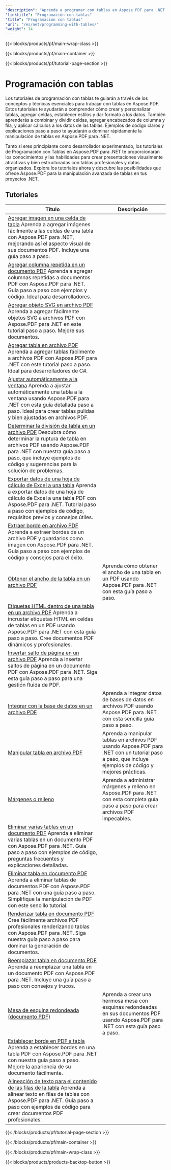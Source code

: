 ```yaml
---
"description": "Aprenda a programar con tablas en Aspose.PDF para .NET con tutoriales paso a paso."
"linktitle": "Programación con tablas"
"title": "Programación con tablas"
"url": "/es/net/programming-with-tables/"
"weight": 14
---
```


{{< blocks/products/pf/main-wrap-class >}}

{{< blocks/products/pf/main-container >}}

{{< blocks/products/pf/tutorial-page-section >}}

# Programación con tablas

Los tutoriales de programación con tablas te guiarán a través de los conceptos y técnicas esenciales para trabajar con tablas en Aspose.PDF. Estos tutoriales te ayudarán a comprender cómo crear y personalizar tablas, agregar celdas, establecer estilos y dar formato a los datos. También aprenderás a combinar y dividir celdas, agregar encabezados de columna y fila, y aplicar cálculos a los datos de las tablas. Ejemplos de código claros y explicaciones paso a paso te ayudarán a dominar rápidamente la manipulación de tablas en Aspose.PDF para .NET.

Tanto si eres principiante como desarrollador experimentado, los tutoriales de Programación con Tablas en Aspose.PDF para .NET te proporcionarán los conocimientos y las habilidades para crear presentaciones visualmente atractivas y bien estructuradas con tablas profesionales y datos organizados. Explora los tutoriales ahora y descubre las posibilidades que ofrece Aspose.PDF para la manipulación avanzada de tablas en tus proyectos .NET.

## Tutoriales
| Título | Descripción |
| --- | --- | 
| [Agregar imagen en una celda de tabla](./add-image-in-a-table-cell/) Aprenda a agregar imágenes fácilmente a las celdas de una tabla con Aspose.PDF para .NET, mejorando así el aspecto visual de sus documentos PDF. Incluye una guía paso a paso.  
| [Agregar columna repetida en un documento PDF](./add-repeating-column/) Aprenda a agregar columnas repetidas a documentos PDF con Aspose.PDF para .NET. Guía paso a paso con ejemplos y código. Ideal para desarrolladores.  
| [Agregar objeto SVG en archivo PDF](./add-svg-object/) Aprenda a agregar fácilmente objetos SVG a archivos PDF con Aspose.PDF para .NET en este tutorial paso a paso. Mejore sus documentos.  
| [Agregar tabla en archivo PDF](./add-table/) Aprenda a agregar tablas fácilmente a archivos PDF con Aspose.PDF para .NET con este tutorial paso a paso. Ideal para desarrolladores de C#.  
| [Ajustar automáticamente a la ventana](./auto-fit-to-window/) Aprenda a ajustar automáticamente una tabla a la ventana usando Aspose.PDF para .NET con esta guía detallada paso a paso. Ideal para crear tablas pulidas y bien ajustadas en archivos PDF.  
| [Determinar la división de tabla en un archivo PDF](./determine-table-break/) Descubra cómo determinar la ruptura de tabla en archivos PDF usando Aspose.PDF para .NET con nuestra guía paso a paso, que incluye ejemplos de código y sugerencias para la solución de problemas. |  
| [Exportar datos de una hoja de cálculo de Excel a una tabla](./export-excel-worksheet-data-to-table/) Aprenda a exportar datos de una hoja de cálculo de Excel a una tabla PDF con Aspose.PDF para .NET. Tutorial paso a paso con ejemplos de código, requisitos previos y consejos útiles.  
| [Extraer borde en archivo PDF](./extract-border/) Aprenda a extraer bordes de un archivo PDF y guardarlos como imagen con Aspose.PDF para .NET. Guía paso a paso con ejemplos de código y consejos para el éxito.  
| [Obtener el ancho de la tabla en un archivo PDF](./get-table-width/) | Aprenda cómo obtener el ancho de una tabla en un PDF usando Aspose.PDF para .NET con esta guía paso a paso.  
| [Etiquetas HTML dentro de una tabla en un archivo PDF](./html-tags-inside-table/) Aprenda a incrustar etiquetas HTML en celdas de tablas en un PDF usando Aspose.PDF para .NET con esta guía paso a paso. Cree documentos PDF dinámicos y profesionales.  
| [Insertar salto de página en un archivo PDF](./insert-page-break/) Aprenda a insertar saltos de página en un documento PDF con Aspose.PDF para .NET. Siga esta guía paso a paso para una gestión fluida de PDF.  
| [Integrar con la base de datos en un archivo PDF](./integrate-with-database/) | Aprenda a integrar datos de bases de datos en archivos PDF usando Aspose.PDF para .NET con esta sencilla guía paso a paso. |  
| [Manipular tabla en archivo PDF](./manipulate-table/) | Aprenda a manipular tablas en archivos PDF usando Aspose.PDF para .NET con un tutorial paso a paso, que incluye ejemplos de código y mejores prácticas. |  
| [Márgenes o relleno](./margins-or-padding/) | Aprenda a administrar márgenes y relleno en Aspose.PDF para .NET con esta completa guía paso a paso para crear archivos PDF impecables. |  
| [Eliminar varias tablas en un documento PDF](./remove-multiple-tables/) Aprenda a eliminar varias tablas en un documento PDF con Aspose.PDF para .NET. Guía paso a paso con ejemplos de código, preguntas frecuentes y explicaciones detalladas.  
| [Eliminar tabla en documento PDF](./remove-table/) Aprenda a eliminar tablas de documentos PDF con Aspose.PDF para .NET con una guía paso a paso. Simplifique la manipulación de PDF con este sencillo tutorial.  
| [Renderizar tabla en documento PDF](./render-table/) Cree fácilmente archivos PDF profesionales renderizando tablas con Aspose.PDF para .NET. Siga nuestra guía paso a paso para dominar la generación de documentos.  
| [Reemplazar tabla en documento PDF](./replace-table/) Aprenda a reemplazar una tabla en un documento PDF con Aspose.PDF para .NET. Incluye una guía paso a paso con consejos y trucos.  
| [Mesa de esquina redondeada (documento PDF)](./rounded-corner-table/) | Aprenda a crear una hermosa mesa con esquinas redondeadas en sus documentos PDF usando Aspose.PDF para .NET con esta guía paso a paso. |  
| [Establecer borde en PDF a tabla](./set-border/) Aprenda a establecer bordes en una tabla PDF con Aspose.PDF para .NET con nuestra guía paso a paso. Mejore la apariencia de su documento fácilmente.  
| [Alineación de texto para el contenido de las filas de la tabla](./text-alignment-for-table-row-content/) Aprenda a alinear texto en filas de tablas con Aspose.PDF para .NET. Guía paso a paso con ejemplos de código para crear documentos PDF profesionales.  

{{< /blocks/products/pf/tutorial-page-section >}}

{{< /blocks/products/pf/main-container >}}

{{< /blocks/products/pf/main-wrap-class >}}

{{< blocks/products/products-backtop-button >}}